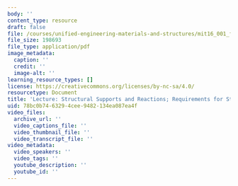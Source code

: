 ```yaml
---
body: ''
content_type: resource
draft: false
file: /courses/unified-engineering-materials-and-structures/mit16_001_f21_lec05.pdf
file_size: 198693
file_type: application/pdf
image_metadata:
  caption: ''
  credit: ''
  image-alt: ''
learning_resource_types: []
license: https://creativecommons.org/licenses/by-nc-sa/4.0/
resourcetype: Document
title: 'Lecture: Structural Supports and Reactions; Requirements for Structural Equilibrium'
uid: 78bc0b74-6329-4cee-9482-134ea087ea4f
video_files:
  archive_url: ''
  video_captions_file: ''
  video_thumbnail_file: ''
  video_transcript_file: ''
video_metadata:
  video_speakers: ''
  video_tags: ''
  youtube_description: ''
  youtube_id: ''
---
```

